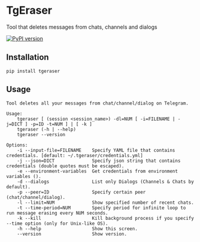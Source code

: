# TgEraser

Tool that deletes messages from chats, channels and dialogs

[![PyPI version](https://badge.fury.io/py/tgeraser.svg)](https://badge.fury.io/py/tgeraser)

## Installation

`pip install tgeraser`

## Usage

```
Tool deletes all your messages from chat/channel/dialog on Telegram.

Usage:
    tgeraser [ (session <session_name>) -dl=NUM [ -i=FILENAME | -j=DICT ] -p=ID -t=NUM ] | [ -k ]
    tgeraser (-h | --help)
    tgeraser --version

Options:
    -i --input-file=FILENAME    Specify YAML file that contains credentials. [default: ~/.tgeraser/credentials.yml]
    -j --json=DICT              Specify json string that contains credentials (double quotes must be escaped).
    -e --environment-variables  Get credentials from environment variables ().
    -d --dialogs                List only Dialogs (Channels & Chats by default).
    -p --peer=ID                Specify certain peer (chat/channel/dialog).
    -l --limit=NUM              Show specified number of recent chats.
    -t --time-period=NUM        Specify period for infinite loop to run message erasing every NUM seconds.
    -k --kill                   Kill background process if you specify --time option (only for Unix-like OS).
    -h --help                   Show this screen.
    --version                   Show version.
```
